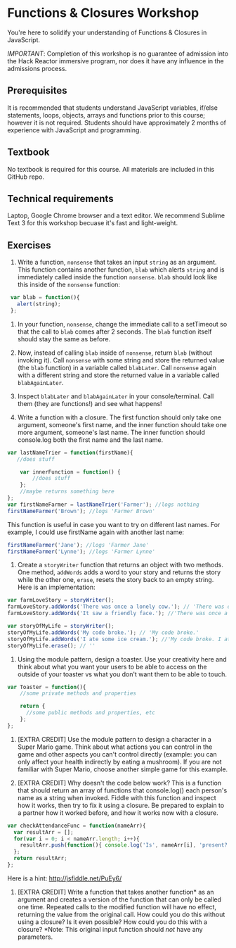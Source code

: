 # Functions & Closures Workshop

You're here to solidify your understanding of Functions & Closures in JavaScript.

*IMPORTANT*: Completion of this workshop is no guarantee of admission into the Hack Reactor immersive program, nor does it have any influence in the admissions process.

## Prerequisites

It is recommended that students understand JavaScript variables, if/else statements, loops, objects, arrays and functions prior to this course; however it is not required. Students should have approximately 2 months of experience with JavaScript and programming.

## Textbook

No textbook is required for this course. All materials are included in this GitHub repo.

## Technical requirements

Laptop, Google Chrome browser and a text editor. We recommend Sublime Text 3 for this workshop becuase it's fast and light-weight.

## Exercises

1. Write a function, `nonsense` that takes an input `string` as an argument. This function contains another function, `blab` which alerts `string` and is immediately called inside the function `nonsense`. `blab` should look like this inside of the `nonsense` function:

  ```javascript
   var blab = function(){
     alert(string);
   };
   ```

1. In your function, `nonsense`, change the immediate call to a setTimeout so that the call to `blab` comes after 2 seconds. The `blab` function itself should stay the same as before.

1. Now, instead of calling `blab` inside of `nonsense`, return `blab` (without invoking it). Call `nonsense` with some string and store the returned value (the `blab` function) in a variable called `blabLater`. Call `nonsense` again with a different string and store the returned value in a variable called `blabAgainLater`.

1. Inspect `blabLater` and `blabAgainLater` in your console/terminal. Call them (they are functions!) and see what happens!


1. Write a function with a closure. The first function should only take one argument, someone's first name, and the inner function should take one more argument, someone's last name. The inner function should console.log both the first name and the last name.
  ```javascript
  var lastNameTrier = function(firstName){
     //does stuff

      var innerFunction = function() {
          //does stuff
      };
      //maybe returns something here
  };
  var firstNameFarmer = lastNameTrier('Farmer'); //logs nothing
  firstNameFarmer('Brown'); //logs 'Farmer Brown'
  ```
  This function is useful in case you want to try on different last names. For example, I could use firstName again with another last name:

  ```javascript
  firstNameFarmer('Jane'); //logs 'Farmer Jane'
  firstNameFarmer('Lynne'); //logs 'Farmer Lynne'
  ```


1. Create a `storyWriter` function that returns an object with two methods. One method, `addWords` adds a word to your story and returns the story while the other one, `erase`, resets the story back to an empty string. Here is an implementation:
  ```javascript
  var farmLoveStory = storyWriter();
  farmLoveStory.addWords('There was once a lonely cow.'); // 'There was once a lonely cow.'
  farmLoveStory.addWords('It saw a friendly face.'); //'There was once a lonely cow. It saw a friendly face.'

  var storyOfMyLife = storyWriter();
  storyOfMyLife.addWords('My code broke.'); // 'My code broke.'
  storyOfMyLife.addWords('I ate some ice cream.'); //'My code broke. I ate some ice cream.'
  storyOfMyLife.erase(); // ''

  ```

1. Using the module pattern, design a toaster. Use your creativity here and think about what you want your users to be able to access on the outside of your toaster vs what you don't want them to be able to touch.

  ```javascript
  var Toaster = function(){
      //some private methods and properties

      return {
        //some public methods and properties, etc
      };
  };
  ```


1. [EXTRA CREDIT] Use the module pattern to design a character in a Super Mario game. Think about what actions you can control in the game and other aspects you can't control directly (example:  you can only affect your health indirectly by eating a mushroom). If you are not familiar with Super Mario, choose another simple game for this example.

1. [EXTRA CREDIT] Why doesn't the code below work? This is a function that should return an array of functions that console.log() each person's name as a string when invoked. Fiddle with this function and inspect how it works, then try to fix it using a closure. Be prepared to explain to a partner how it worked before, and how it works now with a closure.

  ```javascript
  var checkAttendanceFunc = function(nameArr){
    var resultArr = [];
    for(var i = 0; i < nameArr.length; i++){
      resultArr.push(function(){ console.log('Is', nameArr[i], 'present?', i)})
    };
    return resultArr;
  };
  ```
  Here is a hint: http://jsfiddle.net/PuEy6/

1. [EXTRA CREDIT] Write a function that takes another function\* as an argument and creates a version of the function that can only be called one time. Repeated calls to the modified function will have no effect, returning the value from the original call. How could you do this without using a closure? Is it even possible? How could you do this with a closure? \*Note: This original input function should *not* have any parameters.
